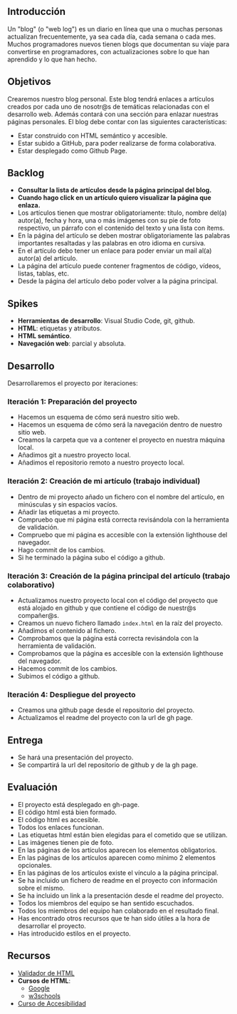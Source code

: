 ## Introducción
Un "blog" (o "web log") es un diario en línea que una o muchas personas actualizan frecuentemente, ya sea cada día, cada semana o cada mes. Muchos programadores nuevos tienen blogs que documentan su viaje para convertirse en programadores, con actualizaciones sobre lo que han aprendido y lo que han hecho.

## Objetivos
Crearemos nuestro blog personal. Este blog tendrá enlaces a artículos creados por cada uno de nosotr@s de temáticas relacionadas con el desarrollo web. Además contará con una sección para enlazar nuestras páginas personales. El blog debe contar con las siguientes características:
- Estar construido con HTML semántico y accesible.
- Estar subido a GitHub, para poder realizarse de forma colaborativa.
- Estar desplegado como Github Page.

## Backlog
- **Consultar la lista de artículos desde la página principal del blog.**
- **Cuando hago click en un artículo quiero visualizar la página que enlaza.**
- Los artículos tienen que mostrar obligatoriamente: título, nombre del(a) autor(a), fecha y hora, una o más imágenes con su pie de foto respectivo, un párrafo con el contenido del texto y una lista con ítems.
- En la página del artículo se deben mostrar obligatoriamente las palabras importantes resaltadas y las palabras en otro idioma en cursiva.
- En el artículo debo tener un enlace para poder enviar un mail al(a) autor(a) del artículo.
- La página del artículo puede contener fragmentos de código, vídeos, listas, tablas, etc.
- Desde la página del artículo debo poder volver a la página principal.

## Spikes
- **Herramientas de desarrollo**: Visual Studio Code, git, github.
- **HTML**: etiquetas y atributos.
- **HTML semántico**.
- **Navegación web**: parcial y absoluta.

## Desarrollo
Desarrollaremos el proyecto por iteraciones:

### Iteración 1: Preparación del proyecto
- Hacemos un esquema de cómo será nuestro sitio web.
- Hacemos un esquema de cómo será la navegación dentro de nuestro sitio web.
- Creamos la carpeta que va a contener el proyecto en nuestra máquina local.
- Añadimos git a nuestro proyecto local.
- Añadimos el repositorio remoto a nuestro proyecto local.

### Iteración 2: Creación de mi artículo (trabajo individual)
- Dentro de mi proyecto añado un fichero con el nombre del artículo, en minúsculas y sin espacios vacíos.
- Añadir las etiquetas a mi proyecto.
- Compruebo que mi página está correcta revisándola con la herramienta de validación.
- Compruebo que mi página es accesible con la extensión lighthouse del navegador.
- Hago commit de los cambios.
- Si he terminado la página subo el código a github.

### Iteración 3: Creación de la página principal del artículo (trabajo colaborativo)
- Actualizamos nuestro proyecto local con el código del proyecto que está alojado en github y que contiene el código de nuestr@s compañer@s.
- Creamos un nuevo fichero llamado `index.html` en la raíz del proyecto.
- Añadimos el contenido al fichero.
- Comprobamos que la página está correcta revisándola con la herramienta de validación.
- Comprobamos que la página es accesible con la extensión lighthouse del navegador.
- Hacemos commit de los cambios.
- Subimos el código a github.

### Iteración 4: Despliegue del proyecto
- Creamos una github page desde el repositorio del proyecto.
- Actualizamos el readme del proyecto con la url de gh page.

## Entrega
- Se hará una presentación del proyecto.
- Se compartirá la url del repositorio de github y de la gh page.

## Evaluación
- El proyecto está desplegado en gh-page.
- El código html está bien formado.
- El código html es accesible.
- Todos los enlaces funcionan.
- Las etiquetas html están bien elegidas para el cometido que se utilizan.
- Las imágenes tienen pie de foto.
- En las páginas de los artículos aparecen los elementos obligatorios.
- En las páginas de los artículos aparecen como mínimo 2 elementos opcionales.
- En las páginas de los artículos existe el vínculo a la página principal.
- Se ha incluido un fichero de readme en el proyecto con información sobre el mismo.
- Se ha incluido un link a la presentación desde el readme del proyecto.
- Todos los miembros del equipo se han sentido escuchados.
- Todos los miembros del equipo han colaborado en el resultado final.
- Has encontrado otros recursos que te han sido útiles a la hora de desarrollar el proyecto.
- Has introducido estilos en el proyecto.

## Recursos
- [Validador de HTML](https://validator.w3.org/)
- **Cursos de HTML**:
  - [Google](https://web.dev/learn/html)
  - [w3schools](https://www.w3schools.com/html/)
- [Curso de Accesibilidad](https://web.dev/learn/accessibility)
